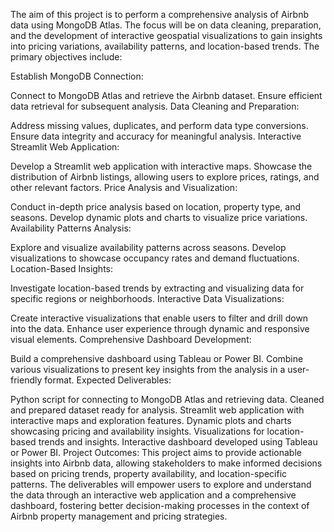 The aim of this project is to perform a comprehensive analysis of Airbnb data using MongoDB Atlas. The focus will be on data cleaning, preparation, and the development of interactive geospatial visualizations to gain insights into pricing variations, availability patterns, and location-based trends. The primary objectives include:

Establish MongoDB Connection:

Connect to MongoDB Atlas and retrieve the Airbnb dataset.
Ensure efficient data retrieval for subsequent analysis.
Data Cleaning and Preparation:

Address missing values, duplicates, and perform data type conversions.
Ensure data integrity and accuracy for meaningful analysis.
Interactive Streamlit Web Application:

Develop a Streamlit web application with interactive maps.
Showcase the distribution of Airbnb listings, allowing users to explore prices, ratings, and other relevant factors.
Price Analysis and Visualization:

Conduct in-depth price analysis based on location, property type, and seasons.
Develop dynamic plots and charts to visualize price variations.
Availability Patterns Analysis:

Explore and visualize availability patterns across seasons.
Develop visualizations to showcase occupancy rates and demand fluctuations.
Location-Based Insights:

Investigate location-based trends by extracting and visualizing data for specific regions or neighborhoods.
Interactive Data Visualizations:

Create interactive visualizations that enable users to filter and drill down into the data.
Enhance user experience through dynamic and responsive visual elements.
Comprehensive Dashboard Development:

Build a comprehensive dashboard using Tableau or Power BI.
Combine various visualizations to present key insights from the analysis in a user-friendly format.
Expected Deliverables:

Python script for connecting to MongoDB Atlas and retrieving data.
Cleaned and prepared dataset ready for analysis.
Streamlit web application with interactive maps and exploration features.
Dynamic plots and charts showcasing pricing and availability insights.
Visualizations for location-based trends and insights.
Interactive dashboard developed using Tableau or Power BI.
Project Outcomes:
This project aims to provide actionable insights into Airbnb data, allowing stakeholders to make informed decisions based on pricing trends, property availability, and location-specific patterns. The deliverables will empower users to explore and understand the data through an interactive web application and a comprehensive dashboard, fostering better decision-making processes in the context of Airbnb property management and pricing strategies.

